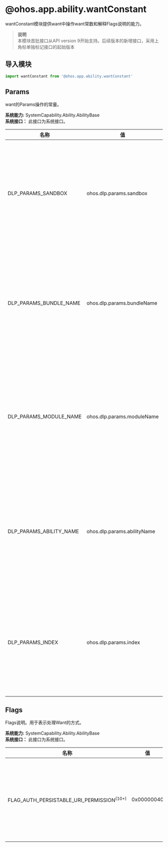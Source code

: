# @ohos.app.ability.wantConstant    
wantConstant模块提供want中操作want常数和解释Flags说明的能力。  
> **说明**   
>本模块首批接口从API version 9开始支持。后续版本的新增接口，采用上角标单独标记接口的起始版本  
  
## 导入模块  
  
```js    
import wantConstant from '@ohos.app.ability.wantConstant'    
```  
    
## Params    
want的Params操作的常量。    
    
 **系统能力:**  SystemCapability.Ability.AbilityBase    
 **系统接口：** 此接口为系统接口。    
    
| 名称 | 值 | 说明 |  
| --------| --------| --------|  
| DLP_PARAMS_SANDBOX | ohos.dlp.params.sandbox | 指示沙盒标志的参数的操作。<br>**系统API**：该接口为系统接口，三方应用不支持调用。 |  
| DLP_PARAMS_BUNDLE_NAME | ohos.dlp.params.bundleName | 指示DLP Bundle名称的参数的操作。 <br>**系统API**：该接口为系统接口，三方应用不支持调用。 |  
| DLP_PARAMS_MODULE_NAME | ohos.dlp.params.moduleName | 指示DLP模块名称的参数的操作。 <br>**系统API**：该接口为系统接口，三方应用不支持调用。 |  
| DLP_PARAMS_ABILITY_NAME | ohos.dlp.params.abilityName | 指示DLP能力名称的参数的操作。 <br>**系统API**：该接口为系统接口，三方应用不支持调用。 |  
| DLP_PARAMS_INDEX | ohos.dlp.params.index | 指示DLP索引参数的操作。 <br>**系统API**：该接口为系统接口，三方应用不支持调用。 |  
    
## Flags    
Flags说明。用于表示处理Want的方式。    
    
 **系统能力:**  SystemCapability.Ability.AbilityBase    
 **系统接口：** 此接口为系统接口。    
    
| 名称 | 值 | 说明 |  
| --------| --------| --------|  
| FLAG_AUTH_PERSISTABLE_URI_PERMISSION<sup>(10+)</sup> | 0x00000040 | 仅对PC应用有效，指示对URI进行永久授权。<br>**系统API**：该接口为系统接口，三方应用不支持调用。<br>当其与FLAG_AUTH_READ_URI_PERMISSION结合，表示授予永久读权限；<br>当其与FLAG_AUTH_WRITE_URI_PERMISSION结合表示授予永久写权限。<br>应用需配置PERMISSION_PROXY_AUTHORIZATION_URI权限该flag才会生效，否则将忽略。 |  
